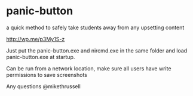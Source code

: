 panic-button
============

a quick method to safely take students away from any upsetting content

http://wp.me/p3My1S-z

Just put the panic-button.exe and nircmd.exe in the same folder and load panic-button.exe at startup.

Can be run from a network location, make sure all users have write permissions to save screenshots

Any questions @mikethrussell